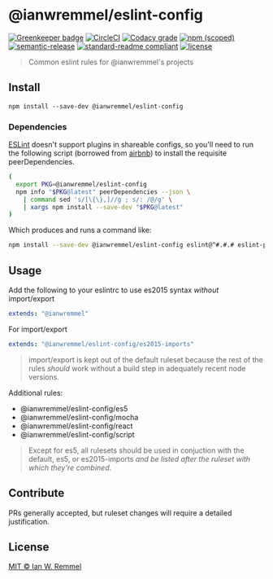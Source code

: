 # @ianwremmel/eslint-config

[![Greenkeeper badge](https://badges.greenkeeper.io/ianwremmel/eslint-config.svg)](https://greenkeeper.io/)
[![CircleCI](https://img.shields.io/circleci/project/github/ianwremmel/eslint-config.svg?style=flat-square)](https://circleci.com/gh/ianwremmel/eslint-config)
[![Codacy grade](https://img.shields.io/codacy/grade/e27821fb6289410b8f58338c7e0bc686.svg?style=flat-square)](https://www.codacy.com/app/design_2/eslint-config?utm_source=github.com&utm_medium=referral&utm_content=ianwremmel/eslint-config&utm_campaign=badger)
[![npm (scoped)](https://img.shields.io/npm/v/@ianwremmel/eslint-config.svg?style=flat-square)](https://www.npmjs.com/package/@ianwremmel/eslint-config)
[![semantic-release](https://img.shields.io/badge/%20%20%F0%9F%93%A6%F0%9F%9A%80-semantic--release-e10079.svg?style=flat-square)](https://github.com/semantic-release/semantic-release)
[![standard-readme compliant](https://img.shields.io/badge/readme%20style-standard-brightgreen.svg?style=flat-square)](https://github.com/RichardLitt/standard-readme)
[![license](https://img.shields.io/github/license/mashape/apistatus.svg?style=flat-square)](LICENSE)

> Common eslint rules for @ianwremmel's projects

## Install

```
npm install --save-dev @ianwremmel/eslint-config
```

### Dependencies

[ESLint](http://eslint.org/docs/developer-guide/shareable-configs) doesn't support plugins in shareable configs, so you'll need to run the following script (borrowed from [airbnb](https://github.com/airbnb/javascript/tree/master/packages/eslint-config-airbnb-base)) to install the requisite peerDependencies.

```bash
(
  export PKG=@ianwremmel/eslint-config
  npm info "$PKG@latest" peerDependencies --json \
    | command sed 's/[\{\},]//g ; s/: /@/g' \
    | xargs npm install --save-dev "$PKG@latest"
)
```

Which produces and runs a command like:

```bash
npm install --save-dev @ianwremmel/eslint-config eslint@^#.#.# eslint-plugin-import@^#.#.# eslint-plugin-jsx-a11y@^#.#.# eslint-plugin-mocha@^#.#.# eslint-plugin-react@^#.#.#
```

## Usage

Add the following to your eslintrc to use es2015 syntax *without* import/export

```yaml
extends: "@ianwremmel"
```

For import/export

```yaml
extends: "@ianwremmel/eslint-config/es2015-imports"
```

> import/export is kept out of the default ruleset because the rest of the rules *should* work without a build step in adequately recent node versions.

Additional rules:

- @ianwremmel/eslint-config/es5
- @ianwremmel/eslint-config/mocha
- @ianwremmel/eslint-config/react
- @ianwremmel/eslint-config/script

> Except for es5, all rulesets should be used in conjuction with the default, es5, or es2015-imports *and be listed after the ruleset with which they're combined*.

## Contribute

PRs generally accepted, but ruleset changes will require a detailed justification.

## License
[MIT &copy; Ian W. Remmel](LICENSE)
